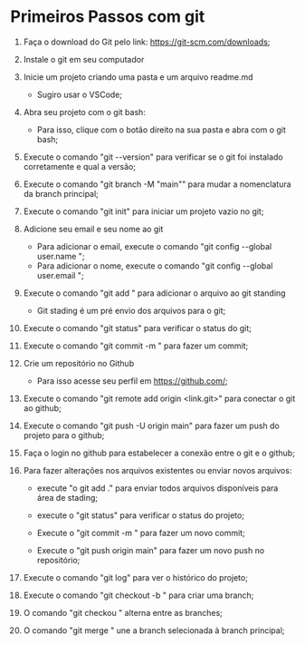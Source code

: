 # Primeiros Passos com git 

1. Faça o download do Git pelo link:
https://git-scm.com/downloads;

2. Instale o git em seu computador

3. Inicie um projeto criando uma pasta e um arquivo readme.md
    - Sugiro usar o VSCode;

4. Abra seu projeto com o git bash:
    - Para isso, clique com o botão direito na sua pasta e abra com o git bash;

5. Execute o comando "git --version" para verificar se o git foi instalado corretamente e qual a versão;

6. Execute o comando "git branch -M "main"" para mudar a nomenclatura da branch principal;

7. Execute o comando "git init" para iniciar um projeto vazio no git;

8. Adicione seu email e seu nome ao git
    - Para adicionar o email, execute o comando "git config --global user.name <Seu Nome>";
    - Para adicionar o nome, execute o comando "git config --global user.email <Seu Email>";

9. Execute o comando "git add <nome do arquivo>" para adicionar o arquivo ao git standing 
    - Git stading é um pré envio dos arquivos para o git;

10. Execute o comando "git status" para verificar o status do git;

11. Execute o comando "git commit -m <titulo do commit>" para fazer um commit;

12. Crie um repositório no Github
    - Para isso acesse seu perfil em https://github.com/;

13. Execute o comando "git remote add origin <link.git>" para conectar o git ao github;

14. Execute o comando "git push -U origin main" para fazer um push do projeto para o github;

15. Faça o login no github para estabelecer a conexão entre o git e o github;

16. Para fazer alterações nos arquivos existentes ou enviar novos arquivos:
    - execute "o git add ." para enviar todos arquivos disponíveis para área de stading;

    - execute o "git status" para verificar o status do projeto;

    - Execute o "git commit -m <nome do commit>" para fazer um novo commit;

    - Execute o "git push origin main" para fazer um novo push no repositório;

17. Execute o comando "git log" para ver o histórico do projeto;

18. Execute o comando "git checkout -b <nome da branch>" para criar uma branch;

19. O comando "git checkou <nome da branch>" alterna entre as branches;

20. O comando "git merge <nome da branch>" une a branch selecionada à branch principal;

